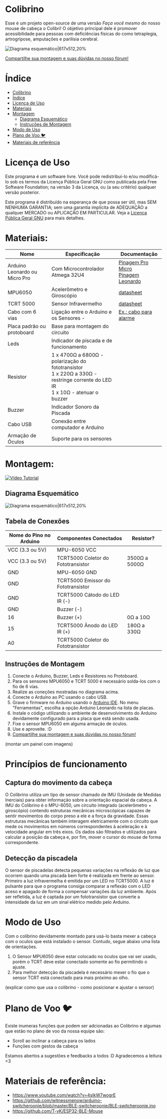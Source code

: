 # Colibrino 
Esse é um projeto open-source de uma versão *Faça você mesmo* do nosso mouse de cabeça o Colibri! O objetivo principal dele é promover acessibilidade para pessoas com deficiências físicas do como tetraplegia, artrogripose, amputações e parilisia cerebral.

![Diagrama esquemático|617x512,20%](./doc/header.jpeg)

[Compartilhe sua montagem e suas dúvidas no nosso fórum!](https://groups.google.com/g/colibrino) 

# Índice 

- [Colibrino](#colibrino)
- [Índice](#índice)
- [Licença de Uso](#licença-de-uso)
- [Materiais](#materiais)
- [Montagem](#montagem)
  - [Diagrama Esquemático](#diagrama-esquemático)
  - [Instruções de Montagem](#instruções-de-montagem)
- [Modo de Uso](#modo-de-uso)
- [Plano de Voo 🐦](#plano-de-voo-)
- [Materiais de referência](#materiais-de-referência)

# Licença de Uso
Este programa é um software livre. Você pode redistribuí-lo e/ou
modificá-lo sob os termos da Licença Pública Geral GNU como publicada
pela Free Software Foundation; na versão 3 da Licença, ou
(a seu critério) qualquer versão posterior.

Este programa é distribuído na esperança de que possa ser útil,
mas SEM NENHUMA GARANTIA; sem uma garantia implícita de ADEQUAÇÃO
a qualquer MERCADO ou APLICAÇÃO EM PARTICULAR. Veja a
[Licença Pública Geral GNU](https://github.com/tix-life/Colibrino/blob/master/LICENSE) para mais detalhes.


# Materiais:

|Nome|Especificação|Documentação|
|---|---|---|
|Arduino Leonardo ou Micro Pro|Com Microcontrolador Atmega 32U4|[Pinagem Pro Micro](https://cdn.sparkfun.com/assets/f/d/8/0/d/ProMicro16MHzv2.pdf)<br>[Pinagem Leonardo](https://content.arduino.cc/assets/Pinout-Leonardo_latest.png)|
|MPU6050|Acelerômetro e Giroscópio|[datasheet](https://invensense.tdk.com/wp-content/uploads/2015/02/MPU-6000-Register-Map1.pdf)|
|TCRT 5000|Sensor Infravermelho|[datasheet](https://www.vishay.com/docs/83760/tcrt5000.pdf)|
|Cabo com 6 vias|Ligação entre o Arduino e os Sensores - |[Ex.: cabo para alarme](https://stecondutores.com.br/produto/cabo-de-alarme/)|
|Placa padrão ou protoboard|Base para montagem do circuito||
|Leds|Indicador de piscada e de funcionamento||
|Resistor|1 x 4700Ω a 6800Ω - polarização do fototransistor <br> 1 x 220Ω a 330Ω - restringe corrente do LED IR<br> 1 x 10Ω - atenuar o  buzzer||
|Buzzer|Indicador Sonoro da Piscada||
|Cabo USB|Conexão entre computador e Arduíno||
|Armação de Óculos|Suporte para os sensores||

# Montagem:

[![Vídeo Tutorial](https://yt-embed.herokuapp.com/embed?v=DUF2yonN9Ps)](https://www.youtube.com/watch?v=DUF2yonN9Ps "[PASSO A PASSO] COLIBRINO ")

## Diagrama Esquemático
![Diagrama esquemático|617x512,20%](./doc/protoboard-diagram.jpg)
## Tabela de Conexões
Nome do Pino no Arduino|Componentes Conectados|Resistor?
|---|---|---|
|VCC (3.3 ou 5V)|MPU-6050 VCC|  |
|VCC (3.3 ou 5V)|TCRT5000 Coletor do Fototransistor| 3500Ω a 5000Ω |
|GND |MPU-6050 GND| |
|GND |TCRT5000 Emissor do Fototransistor| |
|GND |TCRT5000 Cátodo do LED IR (-)|  |
|GND |Buzzer (-)| |
|16 |Buzzer (+)| 0Ω a 10Ω |
|15 |TCRT5000 Ânodo do LED IR (+)| 180Ω a 330Ω |
|A0 |TCRT5000 Coletor do Fototransistor| |


## Instruções de Montagem
1. Conecte o Arduíno, Buzzer, Leds e Resistores no Protoboard. 
2. Para os sensores MPU6050 e TCRT 5000 é necessário solda-los com o fio de 6 vias.
3. Realize as coneções mostradas no diagrama acima.
4. Conecte o Arduíno ao PC usando o cabo USB.
5. Grave o firmware no Arduino usando o [Arduino IDE](https://www.arduino.cc/en/software). No menu "Ferramentas", escolha a opção Arduino Leonardo na lista de placas.
6. Instale o código utilizando o ambiente de desenvolvimento do Arduino devidamente configurado para a placa que está sendo usada.
7. Fixe o sensor MPU6050 em alguma armação de óculos.
8. Use e aproveite. :D
9. [Compartilhe sua montagem e suas dúvidas no nosso fórum!](https://groups.google.com/g/colibrino) 


(montar um painel com imagens)

# Princípios de funcionamento
## Captura do movimento da cabeça
O Colibrino utiliza um tipo de sensor chamado de IMU (Unidade de Medidas Inerciais) para obter informação sobre a orientação espacial da cabeça. A IMU do Colibrino é o MPU-6050, um circuito integrado (acelerômetro + giroscópio) contendo estruturas mecânicas microscópicas capazes de sentir movimentos do corpo preso a ele e a força da gravidade. Essas estruturas mecânicas também interagem eletricamente com o circuito que mede os movimentos em números correspondentes à aceleração e à velocidade angular em três eixos. Os dados são filtrados e utilizados para calcular a posição da cabeça e, por fim, mover o cursor do mouse de forma correspondente.

## Detecção da piscadela
O sensor de piscadelas detecta pequenas variações na reflexão de luz que ocorrem quando uma piscada bem forte é realizada em frente ao sensor. Primeiro a luz infravermelha é emitida por um LED no TCRT5000. A luz é pulsante para que o programa consiga comparar a reflexão com o LED aceso e apagado de forma a compensar variações da luz ambiente. Após ser refletida, a luz é captada por um fototransistor que converte a intensidade da luz em um sinal elétrico medido pelo Arduino.

# Modo de Uso
Com o colibrino devidamente montado para usá-lo basta mexer a cabeça com o oculos que está instalado o sensor. Contudo, segue abaixo uma lista de orientações.

1. O Sensor MPU6050 deve estar colocado no óculos que vai ser usado, porém o TCRT deve estar conectado somente ao fio permitindo o ajuste.
2. Para melhor detecção da piscadela é necessário mexer o fio que o sensor TCRT está conectado para mais próximo ao olho.

(explicar como que usa o colibrino - como posicionar e ajustar o sensor)

# Plano de Voo 🐦
Existe inumeras funções que podem ser adcionadas ao Colibrino e algumas que estão no plano de voo da nossa equipe são:
* Scroll ao inclinar a cabeça para os lados
* Funções com gestos da cabeça

Estamos abertos a sugestões e feedbacks a todos :D 
Agradecemos a leitura <3

# Materiais de referência:
* https://www.youtube.com/watch?v=4sIkW7wogrE
* https://github.com/witnessmenow/arduino-switcheroonie/blob/master/BLE-switcheroonie/BLE-switcheroonie.ino
* https://github.com/T-vK/ESP32-BLE-Mouse
